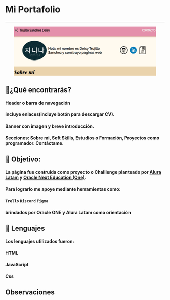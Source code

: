 #  Mi Portafolio

###  
---
<p align="center" >
    <img width="450" heigth="200" src="./assets/foto_read.png">
</p>


## 📜¿Qué encontrarás?

#### Header o barra de navegación 
#### incluye enlaces(incluye botón para descargar CV).
#### Banner con imagen y breve introducción.
#### Secciones: Sobre mi, Soft Skills, Estudios o Formación, Proyectos como programador. Contáctame.

## 🥇 Objetivo:
#### La página fue contruida como proyecto o Challlenge planteado por [Alura Latam](https://www.aluracursos.com/) y [Oracle Next Education (One)](https://www.oracle.com/co/education/oracle-next-education/). 
#### Para lograrlo me apoye mediante herramientas como:
#### `Trello` `Discord` `Figma`
#### brindados por Oracle ONE y Alura Latam como orientación

## 🔡 Lenguajes

#### Los lenguajes utilizados fueron:

#### HTML
#### JavaScript
#### Css


## Observaciones
